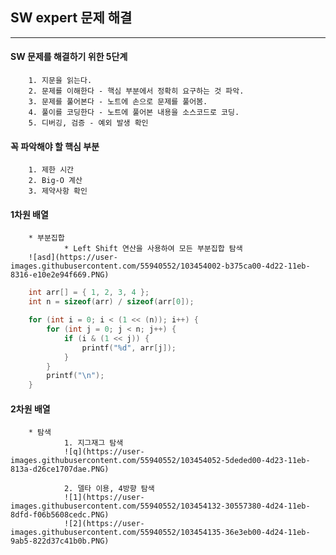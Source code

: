 ## SW expert 문제 해결   
***   

#### SW 문제를 해결하기 위한 5단계   
		1. 지문을 읽는다.   
		2. 문제를 이해한다 - 핵심 부분에서 정확히 요구하는 것 파악.   
		3. 문제를 풀어본다 - 노트에 손으로 문제를 풀어봄.   
		4. 풀이를 코딩한다 - 노트에 풀어본 내용을 소스코드로 코딩.   
		5. 디버깅, 검증 - 예외 발생 확인   

#### 꼭 파악해야 할 핵심 부분   
		1. 제한 시간   
		2. Big-O 계산   
		3. 제약사항 확인   

#### 1차원 배열   
		* 부분집합   
				* Left Shift 연산을 사용하여 모든 부분집합 탐색   
		![asd](https://user-images.githubusercontent.com/55940552/103454002-b375ca00-4d22-11eb-8316-e10e2e94f669.PNG)   

```c
	int arr[] = { 1, 2, 3, 4 };
	int n = sizeof(arr) / sizeof(arr[0]);

	for (int i = 0; i < (1 << (n)); i++) {
		for (int j = 0; j < n; j++) {
			if (i & (1 << j)) {
				printf("%d", arr[j]);
			}
		}
		printf("\n");
	}
```   

#### 2차원 배열   
		* 탐색   
				1. 지그재그 탐색   
				![q](https://user-images.githubusercontent.com/55940552/103454052-5deded00-4d23-11eb-813a-d26ce1707dae.PNG)   

				2. 델타 이용, 4방향 탐색   
				![1](https://user-images.githubusercontent.com/55940552/103454132-30557380-4d24-11eb-8dfd-f06b5608cedc.PNG)   
				![2](https://user-images.githubusercontent.com/55940552/103454135-36e3eb00-4d24-11eb-9ab5-822d37c41b0b.PNG)   

				